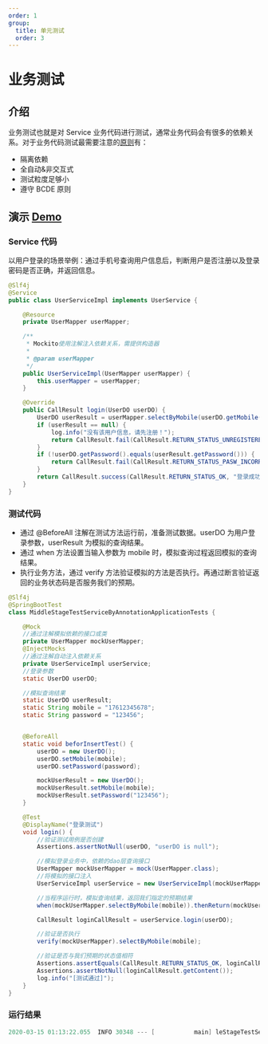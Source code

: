 ```yaml
---
order: 1
group:
  title: 单元测试
  order: 3
---
```


# 业务测试

## 介绍

业务测试也就是对 Service 业务代码进行测试，通常业务代码会有很多的依赖关系。对于业务代码测试最需要注意的[原则](https://github.com/alibaba/p3c/blob/master/p3c-gitbook/%E5%8D%95%E5%85%83%E6%B5%8B%E8%AF%95.md#L17)有：

- 隔离依赖
- 全自动&非交互式
- 测试粒度足够小
- 遵守 BCDE 原则

## 演示 [Demo](https://github.com/xiyun-international/java-unit-docs/tree/master/source/middle-stage-test-service)

### Service 代码

以用户登录的场景举例：通过手机号查询用户信息后，判断用户是否注册以及登录密码是否正确，并返回信息。

```java
@Slf4j
@Service
public class UserServiceImpl implements UserService {

    @Resource
    private UserMapper userMapper;

    /**
     * Mockito使用注解注入依赖关系，需提供构造器
     *
     * @param userMapper
     */
    public UserServiceImpl(UserMapper userMapper) {
        this.userMapper = userMapper;
    }

    @Override
    public CallResult login(UserDO userDO) {
        UserDO userResult = userMapper.selectByMobile(userDO.getMobile());
        if (userResult == null) {
            log.info("没有该用户信息，请先注册！");
            return CallResult.fail(CallResult.RETURN_STATUS_UNREGISTERED, "没有该用户信息，请先注册！");
        }
        if (!userDO.getPassword().equals(userResult.getPassword())) {
            return CallResult.fail(CallResult.RETURN_STATUS_PASW_INCORRECT, "您的密码不正确！");
        }
        return CallResult.success(CallResult.RETURN_STATUS_OK, "登录成功！", userResult);
    }
}
```

### 测试代码

- 通过 @BeforeAll 注解在测试方法运行前，准备测试数据。userDO 为用户登录参数，userResult 为模拟的查询结果。
- 通过 when 方法设置当输入参数为 mobile 时，模拟查询过程返回模拟的查询结果。
- 执行业务方法，通过 verify 方法验证模拟的方法是否执行。再通过断言验证返回的业务状态码是否服务我们的预期。

```java
@Slf4j
@SpringBootTest
class MiddleStageTestServiceByAnnotationApplicationTests {

    @Mock
    //通过注解模拟依赖的接口或类
    private UserMapper mockUserMapper;
    @InjectMocks
    //通过注解自动注入依赖关系
    private UserServiceImpl userService;
    //登录参数
    static UserDO userDO;

    //模拟查询结果
    static UserDO userResult;
    static String mobile = "17612345678";
    static String password = "123456";


    @BeforeAll
    static void beforInsertTest() {
        userDO = new UserDO();
        userDO.setMobile(mobile);
        userDO.setPassword(password);

        mockUserResult = new UserDO();
        mockUserResult.setMobile(mobile);
        mockUserResult.setPassword("123456");
    }

    @Test
    @DisplayName("登录测试")
    void login() {
        //验证测试用例是否创建
        Assertions.assertNotNull(userDO, "userDO is null");

        //模拟登录业务中，依赖的dao层查询接口
        UserMapper mockUserMapper = mock(UserMapper.class);
        //将模拟的接口注入
        UserServiceImpl userService = new UserServiceImpl(mockUserMapper);

        //当程序运行时，模拟查询结果，返回我们指定的预期结果
        when(mockUserMapper.selectByMobile(mobile)).thenReturn(mockUserResult);

        CallResult loginCallResult = userService.login(userDO);

        //验证是否执行
        verify(mockUserMapper).selectByMobile(mobile);

        //验证是否与我们预期的状态值相符
        Assertions.assertEquals(CallResult.RETURN_STATUS_OK, loginCallResult.getCode());
        Assertions.assertNotNull(loginCallResult.getContent());
        log.info("[测试通过]");
    }
}
```

### 运行结果

```java
2020-03-15 01:13:22.055  INFO 30348 --- [           main] leStageTestServiceByCodeApplicationTests : [测试通过]
```
